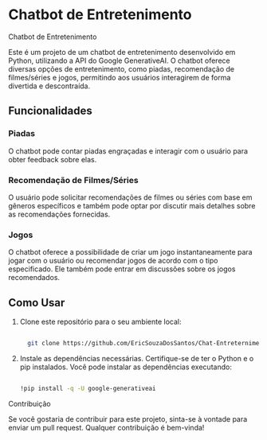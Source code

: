 # Chatbot de Entretenimento

Chatbot de Entretenimento

Este é um projeto de um chatbot de entretenimento desenvolvido em Python, utilizando a API do Google GenerativeAI. O chatbot oferece diversas opções de entretenimento, como piadas, recomendação de filmes/séries e jogos, permitindo aos usuários interagirem de forma divertida e descontraída.

## Funcionalidades

### Piadas

O chatbot pode contar piadas engraçadas e interagir com o usuário para obter feedback sobre elas.

### Recomendação de Filmes/Séries

O usuário pode solicitar recomendações de filmes ou séries com base em gêneros específicos e também pode optar por discutir mais detalhes sobre as recomendações fornecidas.

### Jogos

O chatbot oferece a possibilidade de criar um jogo instantaneamente para jogar com o usuário ou recomendar jogos de acordo com o tipo especificado. Ele também pode entrar em discussões sobre os jogos recomendados.

## Como Usar

1. Clone este repositório para o seu ambiente local:

   ```bash
   
     git clone https://github.com/EricSouzaDosSantos/Chat-Entreternimento.git

   ```

2. Instale as dependências necessárias. Certifique-se de ter o Python e o pip instalados. Você pode instalar as dependências executando:

   
    ```bash

   !pip install -q -U google-generativeai

    ```

Contribuição

Se você gostaria de contribuir para este projeto, sinta-se à vontade para enviar um pull request. Qualquer contribuição é bem-vinda!




